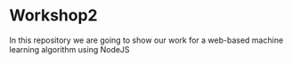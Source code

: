 # Workshop2
In this repository we are going to show our work for a web-based machine learning algorithm using NodeJS
